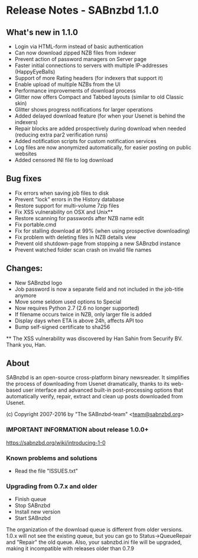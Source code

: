 Release Notes  -  SABnzbd 1.1.0
===============================

## What's new in 1.1.0
- Login via HTML-form instead of basic authentication
- Can now download zipped NZB files from indexer
- Prevent action of password managers on Server page
- Faster initial connections to servers with multiple IP-addresses (HappyEyeBalls)
- Support of more Rating headers (for indexers that support it)
- Enable upload of multiple NZBs from the UI
- Performance improvements of download process
- Glitter now offers Compact and Tabbed layouts (similar to old Classic skin)
- Glitter shows progress notifications for larger operations
- Added delayed download feature (for when your Usenet is behind the indexers)
- Repair blocks are added prospectively during download when needed (reducing extra par2 verification runs)
- Added notification scripts for custom notification services
- Log files are now anonymized automatically, for easier posting on public websites
- Added censored INI file to log download

## Bug fixes
- Fix errors when saving job files to disk
- Prevent "lock" errors in the History database
- Restore support for multi-volume 7zip files
- Fix XSS vulnerability on OSX and Unix**
- Restore scanning for passwords after NZB name edit
- Fix portable.cmd
- Fix for stalling download at 99% (when using prospective downloading)
- Fix problem with deleting files in NZB details view
- Prevent old shutdown-page from stopping a new SABnzbd instance
- Prevent watched folder scan crash on invalid file names


## Changes:
- New SABnzbd logo
- Job password is now a separate field and not included in the job-title anymore
- Move some seldom used options to Special
- Now requires Python 2.7 (2.6 no longer supported)
- If filename occurs twice in NZB, only larger file is added
- Display days when ETA is above 24h, affects API too
- Bump self-signed certificate to sha256

** The XSS vulnerability was discovered by Han Sahin from Securify BV.
Thank you, Han.



## About
  SABnzbd is an open-source cross-platform binary newsreader.
  It simplifies the process of downloading from Usenet dramatically,
  thanks to its web-based user interface and advanced
  built-in post-processing options that automatically verify, repair,
  extract and clean up posts downloaded from Usenet.

  (c) Copyright 2007-2016 by "The SABnzbd-team" \<team@sabnzbd.org\>


### IMPORTANT INFORMATION about release 1.0.0+
<https://sabnzbd.org/wiki/introducing-1-0>

### Known problems and solutions
- Read the file "ISSUES.txt"

### Upgrading from 0.7.x and older
- Finish queue
- Stop SABnzbd
- Install new version
- Start SABnzbd

The organization of the download queue is different from older versions.
1.0.x will not see the existing queue, but you can go to
Status->QueueRepair and "Repair" the old queue.
Also, your sabnzbd.ini file will be upgraded, making it
incompatible with releases older than 0.7.9
